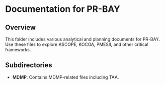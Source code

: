 # Documentation for PR-BAY

## Overview
This folder includes various analytical and planning documents for PR-BAY. Use these files to explore ASCOPE, KOCOA, PMESII, and other critical frameworks.

## Subdirectories
- **MDMP**: Contains MDMP-related files including TAA.
